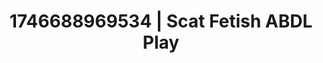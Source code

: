 ---
categories:
- Cinematic erotica
- Sensual cosplay
- AI-generated
- Naughty librarian
- Erotic transformation
- Lace and desire
- ASMR
- Cosplay
image: /assets/images/1746688969534.jpg
layout: post
seo:
  description: Featured content with exclusive Scat Fetish, ABDL Play. HD images available.
  keywords: Scat Fetish, ABDL Play
  og_image: /assets/images/1746688969534.jpg
  schema_type: VisualArtwork
tags:
- ABDL Play
- '#1746688969534'
- Scat Fetish
title: 1746688969534 | Scat Fetish ABDL Play
---